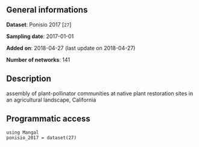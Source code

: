 ## General informations

**Dataset**: Ponisio 2017 [`27`]

**Sampling date**: 2017-01-01

**Added on**: 2018-04-27 (last update on 2018-04-27)

**Number of networks**: 141

## Description

assembly of plant-pollinator communities at native plant restoration sites in an agricultural landscape, California

## Programmatic access

    using Mangal
    ponisio_2017 = dataset(27)

